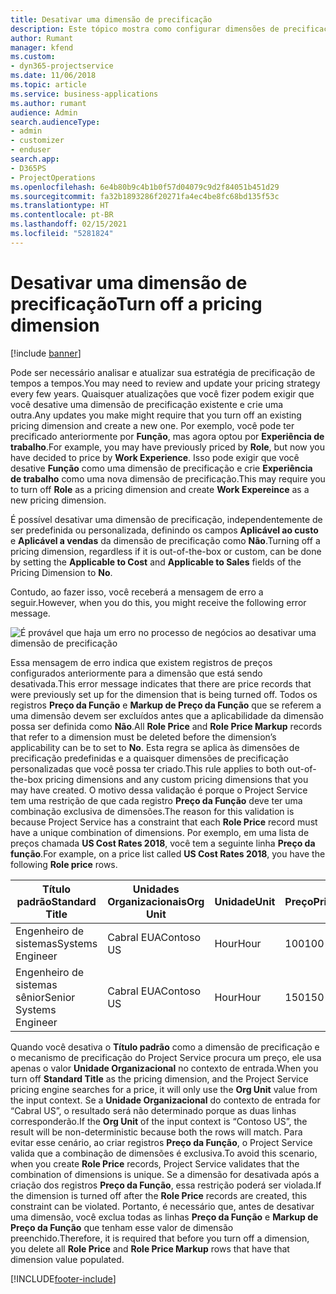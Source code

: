 ```yaml
---
title: Desativar uma dimensão de precificação
description: Este tópico mostra como configurar dimensões de precificação na solução Project Service.
author: Rumant
manager: kfend
ms.custom:
- dyn365-projectservice
ms.date: 11/06/2018
ms.topic: article
ms.service: business-applications
ms.author: rumant
audience: Admin
search.audienceType:
- admin
- customizer
- enduser
search.app:
- D365PS
- ProjectOperations
ms.openlocfilehash: 6e4b80b9c4b1b0f57d04079c9d2f84051b451d29
ms.sourcegitcommit: fa32b1893286f20271fa4ec4be8fc68bd135f53c
ms.translationtype: HT
ms.contentlocale: pt-BR
ms.lasthandoff: 02/15/2021
ms.locfileid: "5281824"
---
```

# <a name="turn-off-a-pricing-dimension"></a><span data-ttu-id="dc2c4-103">Desativar uma dimensão de precificação</span><span class="sxs-lookup"><span data-stu-id="dc2c4-103">Turn off a pricing dimension</span></span>

[!include [banner](../includes/psa-now-project-operations.md)]

<span data-ttu-id="dc2c4-104">Pode ser necessário analisar e atualizar sua estratégia de precificação de tempos a tempos.</span><span class="sxs-lookup"><span data-stu-id="dc2c4-104">You may need to review and update your pricing strategy every few years.</span></span> <span data-ttu-id="dc2c4-105">Quaisquer atualizações que você fizer podem exigir que você desative uma dimensão de precificação existente e crie uma outra.</span><span class="sxs-lookup"><span data-stu-id="dc2c4-105">Any updates you make might require that you turn off an existing pricing dimension and create a new one.</span></span> <span data-ttu-id="dc2c4-106">Por exemplo, você pode ter precificado anteriormente por **Função**, mas agora optou por **Experiência de trabalho**.</span><span class="sxs-lookup"><span data-stu-id="dc2c4-106">For example, you may have previously priced by **Role**, but now you have decided to price by **Work Experience**.</span></span> <span data-ttu-id="dc2c4-107">Isso pode exigir que você desative **Função** como uma dimensão de precificação e crie **Experiência de trabalho** como uma nova dimensão de precificação.</span><span class="sxs-lookup"><span data-stu-id="dc2c4-107">This may require you to turn off **Role** as a pricing dimension and create **Work Expereince** as a new pricing dimension.</span></span> 

<span data-ttu-id="dc2c4-108">É possível desativar uma dimensão de precificação, independentemente de ser predefinida ou personalizada, definindo os campos **Aplicável ao custo** e **Aplicável a vendas** da dimensão de precificação como **Não**.</span><span class="sxs-lookup"><span data-stu-id="dc2c4-108">Turning off a pricing dimension, regardless if it is out-of-the-box or custom, can be done by setting the **Applicable to Cost** and **Applicable to Sales** fields of the Pricing Dimension to **No**.</span></span>

<span data-ttu-id="dc2c4-109">Contudo, ao fazer isso, você receberá a mensagem de erro a seguir.</span><span class="sxs-lookup"><span data-stu-id="dc2c4-109">However, when you do this, you might receive the following error message.</span></span>

![É provável que haja um erro no processo de negócios ao desativar uma dimensão de precificação](media/Business-Process-Error.png)


<span data-ttu-id="dc2c4-111">Essa mensagem de erro indica que existem registros de preços configurados anteriormente para a dimensão que está sendo desativada.</span><span class="sxs-lookup"><span data-stu-id="dc2c4-111">This error message indicates that there are price records that were previously set up for the dimension that is being turned off.</span></span> <span data-ttu-id="dc2c4-112">Todos os registros **Preço da Função** e **Markup de Preço da Função** que se referem a uma dimensão devem ser excluídos antes que a aplicabilidade da dimensão possa ser definida como **Não**.</span><span class="sxs-lookup"><span data-stu-id="dc2c4-112">All **Role Price** and **Role Price Markup** records that refer to a dimension must be deleted before the dimension’s applicability can be to set to **No**.</span></span> <span data-ttu-id="dc2c4-113">Esta regra se aplica às dimensões de precificação predefinidas e a quaisquer dimensões de precificação personalizadas que você possa ter criado.</span><span class="sxs-lookup"><span data-stu-id="dc2c4-113">This rule applies to both out-of-the-box pricing dimensions and any custom pricing dimensions that you may have created.</span></span> <span data-ttu-id="dc2c4-114">O motivo dessa validação é porque o Project Service tem uma restrição de que cada registro **Preço da Função** deve ter uma combinação exclusiva de dimensões.</span><span class="sxs-lookup"><span data-stu-id="dc2c4-114">The reason for this validation is because Project Service has a constraint that each **Role Price** record must have a unique combination of dimensions.</span></span> <span data-ttu-id="dc2c4-115">Por exemplo, em uma lista de preços chamada **US Cost Rates 2018**, você tem a seguinte linha **Preço da função**.</span><span class="sxs-lookup"><span data-stu-id="dc2c4-115">For example, on a price list called **US Cost Rates 2018**, you have the following **Role price** rows.</span></span> 

| <span data-ttu-id="dc2c4-116">Título padrão</span><span class="sxs-lookup"><span data-stu-id="dc2c4-116">Standard Title</span></span>         | <span data-ttu-id="dc2c4-117">Unidades Organizacionais</span><span class="sxs-lookup"><span data-stu-id="dc2c4-117">Org Unit</span></span>    |<span data-ttu-id="dc2c4-118">Unidade</span><span class="sxs-lookup"><span data-stu-id="dc2c4-118">Unit</span></span>   |<span data-ttu-id="dc2c4-119">Preço</span><span class="sxs-lookup"><span data-stu-id="dc2c4-119">Price</span></span>  |<span data-ttu-id="dc2c4-120">Moeda</span><span class="sxs-lookup"><span data-stu-id="dc2c4-120">Currency</span></span>  |
| -----------------------|-------------|-------|-------|----------|
| <span data-ttu-id="dc2c4-121">Engenheiro de sistemas</span><span class="sxs-lookup"><span data-stu-id="dc2c4-121">Systems Engineer</span></span>|<span data-ttu-id="dc2c4-122">Cabral EUA</span><span class="sxs-lookup"><span data-stu-id="dc2c4-122">Contoso US</span></span>|<span data-ttu-id="dc2c4-123">Hour</span><span class="sxs-lookup"><span data-stu-id="dc2c4-123">Hour</span></span>| <span data-ttu-id="dc2c4-124">100</span><span class="sxs-lookup"><span data-stu-id="dc2c4-124">100</span></span>|<span data-ttu-id="dc2c4-125">USD</span><span class="sxs-lookup"><span data-stu-id="dc2c4-125">USD</span></span>|
| <span data-ttu-id="dc2c4-126">Engenheiro de sistemas sênior</span><span class="sxs-lookup"><span data-stu-id="dc2c4-126">Senior Systems Engineer</span></span>|<span data-ttu-id="dc2c4-127">Cabral EUA</span><span class="sxs-lookup"><span data-stu-id="dc2c4-127">Contoso US</span></span>|<span data-ttu-id="dc2c4-128">Hour</span><span class="sxs-lookup"><span data-stu-id="dc2c4-128">Hour</span></span>| <span data-ttu-id="dc2c4-129">150</span><span class="sxs-lookup"><span data-stu-id="dc2c4-129">150</span></span>| <span data-ttu-id="dc2c4-130">USD</span><span class="sxs-lookup"><span data-stu-id="dc2c4-130">USD</span></span>|


<span data-ttu-id="dc2c4-131">Quando você desativa o **Título padrão** como a dimensão de precificação e o mecanismo de precificação do Project Service procura um preço, ele usa apenas o valor **Unidade Organizacional** no contexto de entrada.</span><span class="sxs-lookup"><span data-stu-id="dc2c4-131">When you turn off **Standard Title** as the pricing dimension, and the Project Service pricing engine searches for a price, it will only use the **Org Unit** value from the input context.</span></span> <span data-ttu-id="dc2c4-132">Se a **Unidade Organizacional** do contexto de entrada for “Cabral US”, o resultado será não determinado porque as duas linhas corresponderão.</span><span class="sxs-lookup"><span data-stu-id="dc2c4-132">If the **Org Unit** of the input context is “Contoso US”, the result will be non-deterministic because both the rows will match.</span></span> <span data-ttu-id="dc2c4-133">Para evitar esse cenário, ao criar registros **Preço da Função**, o Project Service valida que a combinação de dimensões é exclusiva.</span><span class="sxs-lookup"><span data-stu-id="dc2c4-133">To avoid this scenario, when you create **Role Price** records, Project Service validates that the combination of dimensions is unique.</span></span> <span data-ttu-id="dc2c4-134">Se a dimensão for desativada após a criação dos registros **Preço da Função**, essa restrição poderá ser violada.</span><span class="sxs-lookup"><span data-stu-id="dc2c4-134">If the dimension is turned off after the **Role Price** records are created, this constraint can be violated.</span></span> <span data-ttu-id="dc2c4-135">Portanto, é necessário que, antes de desativar uma dimensão, você exclua todas as linhas **Preço da Função** e **Markup de Preço da Função** que tenham esse valor de dimensão preenchido.</span><span class="sxs-lookup"><span data-stu-id="dc2c4-135">Therefore, it is required that before you turn off a dimension, you delete all **Role Price** and **Role Price Markup** rows that have that dimension value populated.</span></span>



[!INCLUDE[footer-include](../includes/footer-banner.md)]
